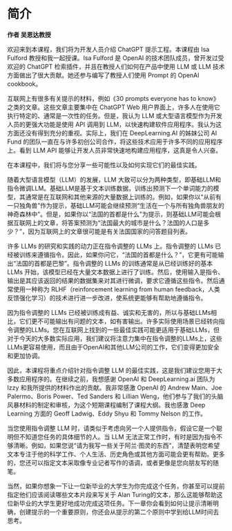 # 简介

**作者 吴恩达教授**

欢迎来到本课程，我们将为开发人员介绍 ChatGPT 提示工程。本课程由 Isa Fulford 教授和我一起授课。Isa Fulford 是 OpenAI 的技术团队成员，曾开发过受欢迎的 ChatGPT 检索插件，并且在教授人们如何在产品中使用 LLM 或 LLM 技术方面做出了很大贡献。她还参与编写了教授人们使用 Prompt 的 OpenAI cookbook。

互联网上有很多有关提示的材料，例如《30 prompts everyone has to know》之类的文章。这些文章主要集中在 ChatGPT Web 用户界面上，许多人在使用它执行特定的、通常是一次性的任务。但是，我认为 LLM 或大型语言模型作为开发人员的更强大功能是使用 API 调用到 LLM，以快速构建软件应用程序。我认为这方面还没有得到充分的重视。实际上，我们在 DeepLearning.AI 的姊妹公司 AI Fund 的团队一直在与许多初创公司合作，将这些技术应用于许多不同的应用程序上。看到 LLM API 能够让开发人员非常快速地构建应用程序，这真是令人兴奋。

在本课程中，我们将与您分享一些可能性以及如何实现它们的最佳实践。

随着大型语言模型（LLM）的发展，LLM 大致可以分为两种类型，即基础LLM和指令微调LLM。基础LLM是基于文本训练数据，训练出预测下一个单词能力的模型，其通常是在互联网和其他来源的大量数据上训练的。例如，如果你以“从前有一只独角兽”作为提示，基础LLM可能会继续预测“生活在一个与所有独角兽朋友的神奇森林中”。但是，如果你以“法国的首都是什么”为提示，则基础LLM可能会根据互联网上的文章，将答案预测为“法国最大的城市是什么？法国的人口是多少？”，因为互联网上的文章很可能是有关法国国家的问答题目列表。

许多 LLMs 的研究和实践的动力正在指令调整的 LLMs 上。指令调整的 LLMs 已经被训练来遵循指令。因此，如果你问它，“法国的首都是什么？”，它更有可能输出“法国的首都是巴黎”。指令调整的 LLMs 的训练通常是从已经训练好的基本 LLMs 开始，该模型已经在大量文本数据上进行了训练。然后，使用输入是指令、输出是其应该返回的结果的数据集来对其进行微调，要求它遵循这些指令。然后通常使用一种称为 RLHF（reinforcement learning from human feedback，人类反馈强化学习）的技术进行进一步改进，使系统更能够有帮助地遵循指令。

因为指令调整的 LLMs 已经被训练成有益、诚实和无害的，所以与基础LLMs相比，它们更不可能输出有问题的文本，如有害输出。许多实际使用场景已经转向指令调整的LLMs。您在互联网上找到的一些最佳实践可能更适用于基础LLMs，但对于今天的大多数实际应用，我们建议将注意力集中在指令调整的LLMs上，这些LLMs更容易使用，而且由于OpenAI和其他LLM公司的工作，它们变得更加安全和更加协调。

因此，本课程将重点介绍针对指令调整 LLM 的最佳实践，这是我们建议您用于大多数应用程序的。在继续之前，我想感谢 OpenAI 和 DeepLearning.ai 团队为 Izzy 和我所提供的材料作出的贡献。我非常感激 OpenAI 的 Andrew Main、Joe Palermo、Boris Power、Ted Sanders 和 Lillian Weng，他们参与了我们的头脑风暴材料的制定和审核，为这个短期课程编制了课程大纲。我也感激 Deep Learning 方面的 Geoff Ladwig、Eddy Shyu 和 Tommy Nelson 的工作。

当您使用指令调整 LLM 时，请类似于考虑向另一个人提供指令，假设它是一个聪明但不知道您任务的具体细节的人。当 LLM 无法正常工作时，有时是因为指令不够清晰。例如，如果您说“请为我写一些关于阿兰·图灵的东西”，清楚表明您希望文本专注于他的科学工作、个人生活、历史角色或其他方面可能会更有帮助。更多的，您还可以指定文本采取像专业记者写作的语调，或者更像是您向朋友写的随笔。

当然，如果你想象一下让一位新毕业的大学生为你完成这个任务，你甚至可以提前指定他们应该阅读哪些文本片段来写关于 Alan Turing的文本，那么这能够帮助这位新毕业的大学生更好地成功完成这项任务。下一章你会看到如何让提示清晰明确，创建提示的一个重要原则，你还会从提示的第二个原则中学到给LLM时间去思考。